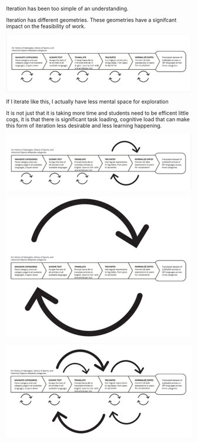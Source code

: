 Iteration has been too simple of an understanding. 

Iteration has different geometries. These geometries have a signifcant impact on the feasibility of work. 

![Small Loops](https://github.com/EmoryHPC/practical-data-science/blob/main/iteration/images/small_loops.jpg)


If I iterate like this, I actually have less mental space for exploration 

It is not just that it is taking more time and students need to be efficent little cogs, it is that there is significant task loading, cognitive load that can make this form of iteration less desirable and less learning happening. 


![Larger Loop](https://github.com/EmoryHPC/practical-data-science/blob/main/iteration/images/larger_loop.jpg)

![Largest Loop](https://github.com/EmoryHPC/practical-data-science/blob/main/iteration/images/largest_loop.jpg)

![Too Hard Loops](https://github.com/EmoryHPC/practical-data-science/blob/main/iteration/images/too_hard_loops.jpg)

